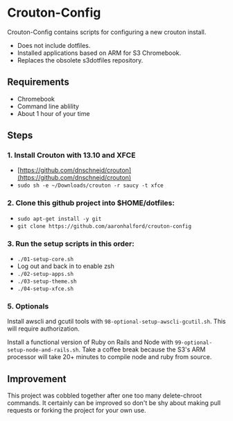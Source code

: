 Crouton-Config
==============

Crouton-Config contains scripts for configuring a new crouton install.

* Does not include dotfiles.
* Installed applications based on ARM for S3 Chromebook.
* Replaces the obsolete s3dotfiles repository.

Requirements
------------

* Chromebook
* Command line ablility
* About 1 hour of your time

Steps
-----

### 1. Install Crouton with 13.10 and XFCE

* [https://github.com/dnschneid/crouton](https://github.com/dnschneid/crouton)
* `sudo sh -e ~/Downloads/crouton -r saucy -t xfce`

### 2. Clone this github project into $HOME/dotfiles:

* `sudo apt-get install -y git`
* `git clone https://github.com/aaronhalford/crouton-config`

### 3. Run the setup scripts in this order:

* `./01-setup-core.sh`
* Log out and back in to enable zsh
* `./02-setup-apps.sh`
* `./03-setup-theme.sh`
* `./04-setup-xfce.sh`

### 5. Optionals

Install awscli and gcutil tools with `98-optional-setup-awscli-gcutil.sh`. This will require authorization.

Install a functional version of Ruby on Rails and Node with `99-optional-setup-node-and-rails.sh`. Take a coffee break because the S3's ARM processor will take 20+ minutes to compile node and ruby from source.

Improvement
-----------

This project was cobbled together after one too many delete-chroot commands. It certainly can be improved so don't be shy about making pull requests or forking the project for your own use.
